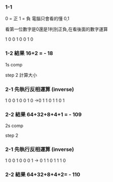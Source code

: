 ### 1-1

0 = 正 1 = 負 電腦只會看的懂 0,1

看第一位數字是0還是1判別正負,在看後面的數字運算 

1 0 0 1 0 0 1 0

### 1-2 結果 16+2 = - 18 

1s comp

step 2 計算大小 

### 2-1 先執行反相運算 (inverse)

1 0 0 1 0 0 1 0 ->0 1 1 0 1 1 0 1

### 2-2 結果 64+32+8+4+1 = - 109

2s comp

step 2

### 2-1 先執行反相運算 (inverse)
                
1 0 0 1 0 0 0 1 -> 0 1 1 0 1 1 1 0

### 2-2 結果 64+32+8+4+2= - 110

